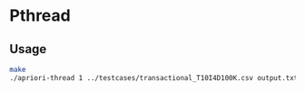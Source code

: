 # Pthread

## Usage
```bash
make
./apriori-thread 1 ../testcases/transactional_T10I4D100K.csv output.txt
```
